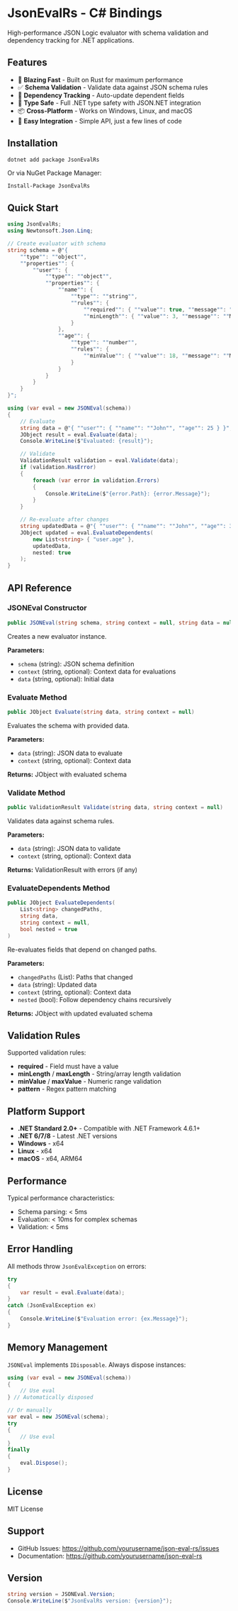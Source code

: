 # JsonEvalRs - C# Bindings

High-performance JSON Logic evaluator with schema validation and dependency tracking for .NET applications.

## Features

- 🚀 **Blazing Fast** - Built on Rust for maximum performance
- ✅ **Schema Validation** - Validate data against JSON schema rules
- 🔄 **Dependency Tracking** - Auto-update dependent fields
- 🎯 **Type Safe** - Full .NET type safety with JSON.NET integration
- 📦 **Cross-Platform** - Works on Windows, Linux, and macOS
- 🔌 **Easy Integration** - Simple API, just a few lines of code

## Installation

```bash
dotnet add package JsonEvalRs
```

Or via NuGet Package Manager:

```
Install-Package JsonEvalRs
```

## Quick Start

```csharp
using JsonEvalRs;
using Newtonsoft.Json.Linq;

// Create evaluator with schema
string schema = @"{
    ""type"": ""object"",
    ""properties"": {
        ""user"": {
            ""type"": ""object"",
            ""properties"": {
                ""name"": {
                    ""type"": ""string"",
                    ""rules"": {
                        ""required"": { ""value"": true, ""message"": ""Name is required"" },
                        ""minLength"": { ""value"": 3, ""message"": ""Min 3 characters"" }
                    }
                },
                ""age"": {
                    ""type"": ""number"",
                    ""rules"": {
                        ""minValue"": { ""value"": 18, ""message"": ""Must be 18+"" }
                    }
                }
            }
        }
    }
}";

using (var eval = new JSONEval(schema))
{
    // Evaluate
    string data = @"{ ""user"": { ""name"": ""John"", ""age"": 25 } }";
    JObject result = eval.Evaluate(data);
    Console.WriteLine($"Evaluated: {result}");

    // Validate
    ValidationResult validation = eval.Validate(data);
    if (validation.HasError)
    {
        foreach (var error in validation.Errors)
        {
            Console.WriteLine($"{error.Path}: {error.Message}");
        }
    }

    // Re-evaluate after changes
    string updatedData = @"{ ""user"": { ""name"": ""John"", ""age"": 30 } }";
    JObject updated = eval.EvaluateDependents(
        new List<string> { "user.age" },
        updatedData,
        nested: true
    );
}
```

## API Reference

### JSONEval Constructor

```csharp
public JSONEval(string schema, string context = null, string data = null)
```

Creates a new evaluator instance.

**Parameters:**
- `schema` (string): JSON schema definition
- `context` (string, optional): Context data for evaluations
- `data` (string, optional): Initial data

### Evaluate Method

```csharp
public JObject Evaluate(string data, string context = null)
```

Evaluates the schema with provided data.

**Parameters:**
- `data` (string): JSON data to evaluate
- `context` (string, optional): Context data

**Returns:** JObject with evaluated schema

### Validate Method

```csharp
public ValidationResult Validate(string data, string context = null)
```

Validates data against schema rules.

**Parameters:**
- `data` (string): JSON data to validate
- `context` (string, optional): Context data

**Returns:** ValidationResult with errors (if any)

### EvaluateDependents Method

```csharp
public JObject EvaluateDependents(
    List<string> changedPaths, 
    string data, 
    string context = null, 
    bool nested = true
)
```

Re-evaluates fields that depend on changed paths.

**Parameters:**
- `changedPaths` (List<string>): Paths that changed
- `data` (string): Updated data
- `context` (string, optional): Context data
- `nested` (bool): Follow dependency chains recursively

**Returns:** JObject with updated evaluated schema

## Validation Rules

Supported validation rules:

- **required** - Field must have a value
- **minLength** / **maxLength** - String/array length validation
- **minValue** / **maxValue** - Numeric range validation
- **pattern** - Regex pattern matching

## Platform Support

- **.NET Standard 2.0+** - Compatible with .NET Framework 4.6.1+
- **.NET 6/7/8** - Latest .NET versions
- **Windows** - x64
- **Linux** - x64
- **macOS** - x64, ARM64

## Performance

Typical performance characteristics:
- Schema parsing: < 5ms
- Evaluation: < 10ms for complex schemas
- Validation: < 5ms

## Error Handling

All methods throw `JsonEvalException` on errors:

```csharp
try
{
    var result = eval.Evaluate(data);
}
catch (JsonEvalException ex)
{
    Console.WriteLine($"Evaluation error: {ex.Message}");
}
```

## Memory Management

`JSONEval` implements `IDisposable`. Always dispose instances:

```csharp
using (var eval = new JSONEval(schema))
{
    // Use eval
} // Automatically disposed

// Or manually
var eval = new JSONEval(schema);
try
{
    // Use eval
}
finally
{
    eval.Dispose();
}
```

## License

MIT License

## Support

- GitHub Issues: https://github.com/yourusername/json-eval-rs/issues
- Documentation: https://github.com/yourusername/json-eval-rs

## Version

```csharp
string version = JSONEval.Version;
Console.WriteLine($"JsonEvalRs version: {version}");
```
